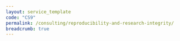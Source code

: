 ```yaml
---
layout: service_template
code: "CS9"
permalink: /consulting/reproducibility-and-research-integrity/
breadcrumb: true
---
```

